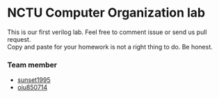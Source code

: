 # NCTU Computer Organization lab

This is our first verilog lab. Feel free to comment issue or send us pull request.  
Copy and paste for your homework is not a right thing to do. Be honest.

### Team member
- [sunset1995](https://github.com/sunset1995)
- [oiu850714](https://github.com/oiu850714)

